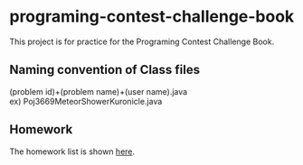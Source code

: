 programing-contest-challenge-book
=================================

This project is for practice for the Programing Contest Challenge Book.

## Naming convention of Class files
(problem id)+(problem name)+(user name).java  
ex) Poj3669MeteorShowerKuronicle.java

## Homework
The homework list is shown [here](https://github.com/kuronicle/programing-contest-challenge-book/wiki/Homework).


